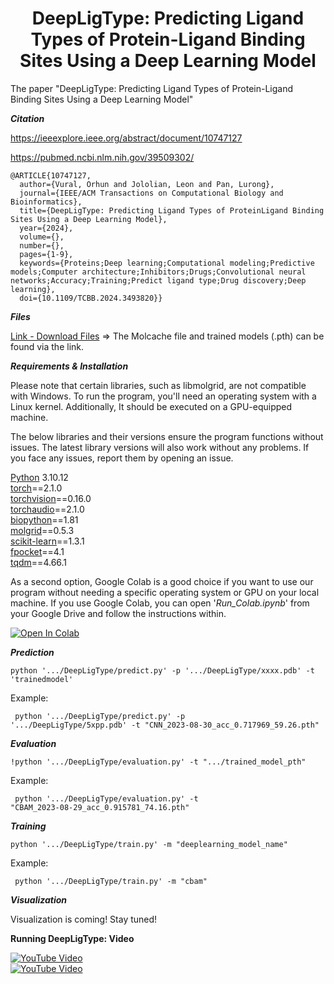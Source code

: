 <div align="center" style="text-align: center;">
  <h1>DeepLigType: Predicting Ligand Types of Protein-Ligand Binding Sites Using a Deep Learning Model</h1>
</div>

The paper "DeepLigType: Predicting Ligand Types of Protein-Ligand Binding Sites Using a Deep Learning Model" 

**_Citation_**

https://ieeexplore.ieee.org/abstract/document/10747127

https://pubmed.ncbi.nlm.nih.gov/39509302/
```
@ARTICLE{10747127,
  author={Vural, Orhun and Jololian, Leon and Pan, Lurong},
  journal={IEEE/ACM Transactions on Computational Biology and Bioinformatics}, 
  title={DeepLigType: Predicting Ligand Types of ProteinLigand Binding Sites Using a Deep Learning Model}, 
  year={2024},
  volume={},
  number={},
  pages={1-9},
  keywords={Proteins;Deep learning;Computational modeling;Predictive models;Computer architecture;Inhibitors;Drugs;Convolutional neural networks;Accuracy;Training;Predict ligand type;Drug discovery;Deep learning},
  doi={10.1109/TCBB.2024.3493820}}
```
**_Files_**

[Link - Download Files](https://drive.google.com/drive/folders/1WVIpv6CbHBnRcE_0qR8E9AEwu7-CGgCZ?usp=sharing) => The Molcache file and trained models (.pth) can be found via the link.

**_Requirements & Installation_**

Please note that certain libraries, such as libmolgrid, are not compatible with Windows. To run the program, you'll need an operating system with a Linux kernel. Additionally, It should be executed on a GPU-equipped machine.

The below libraries and their versions ensure the program functions without issues. The latest library versions will also work without any problems. If you face any issues, report them by opening an issue.

[Python](https://github.com/python) 3.10.12<br/>
[torch](https://github.com/pytorch/pytorch)==2.1.0<br/>
[torchvision](https://github.com/pytorch/pytorch)==0.16.0<br/>
[torchaudio](https://github.com/pytorch/pytorch)==2.1.0<br/>
[biopython](https://github.com/biopython/biopython)==1.81<br/>
[molgrid](https://github.com/gnina/libmolgrid)==0.5.3<br/>
[scikit-learn](https://github.com/scikit-learn/scikit-learn)==1.3.1<br/>
[fpocket](https://github.com/Discngine/fpocket)==4.1<br/>
[tqdm](https://github.com/tqdm/tqdm)==4.66.1<br/>


As a second option, Google Colab is a good choice if you want to use our program without needing a specific operating system or GPU on your local machine. If you use Google Colab, you can open '_Run_Colab.ipynb_' from your Google Drive and follow the instructions within.

[![Open In Colab](https://colab.research.google.com/assets/colab-badge.svg)](https://colab.research.google.com/github/drorhunvural/DeepLigType/blob/main/Run_Colab.ipynb)

**_Prediction_**

```python '.../DeepLigType/predict.py' -p '.../DeepLigType/xxxx.pdb' -t 'trainedmodel'```

Example: <pre><code> python '.../DeepLigType/predict.py' -p '.../DeepLigType/5xpp.pdb' -t "CNN_2023-08-30_acc_0.717969_59.26.pth" </code></pre>


**_Evaluation_**

```!python '.../DeepLigType/evaluation.py' -t ".../trained_model_pth"```

Example: <pre><code> python '.../DeepLigType/evaluation.py' -t "CBAM_2023-08-29_acc_0.915781_74.16.pth" </code></pre>

**_Training_**

```python '.../DeepLigType/train.py' -m "deeplearning_model_name" ```

Example: <pre><code> python '.../DeepLigType/train.py' -m "cbam" </code></pre>

**_Visualization_**

Visualization is coming! Stay tuned!

**Running DeepLigType: Video**<br/>


[![YouTube Video](https://img.shields.io/badge/Watch%20on%20YouTube-red?style=for-the-badge&logo=youtube)](https://youtu.be/SobCab1fZeA?si=u-soXHHxLBHp8lUL)
<br/>
[![YouTube Video](https://img.youtube.com/vi/SobCab1fZeA/0.jpg)](https://youtu.be/SobCab1fZeA?si=u-soXHHxLBHp8lUL)


